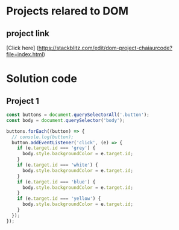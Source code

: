 # Projects relared to DOM

## project link

[Click here] (https://stackblitz.com/edit/dom-project-chaiaurcode?file=index.html)

# Solution code

## Project 1

```javascript
const buttons = document.querySelectorAll('.button');
const body = document.querySelector('body');

buttons.forEach((button) => {
  // console.log(button);
  button.addEventListener('click', (e) => {
    if (e.target.id === 'grey') {
      body.style.backgroundColor = e.target.id;
    }
    if (e.target.id === 'white') {
      body.style.backgroundColor = e.target.id;
    }
    if (e.target.id === 'blue') {
      body.style.backgroundColor = e.target.id;
    }
    if (e.target.id === 'yellow') {
      body.style.backgroundColor = e.target.id;
    }
  });
});
```
